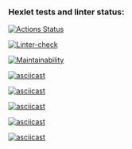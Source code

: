 ### Hexlet tests and linter status:
[![Actions Status](https://github.com/CerberStrix/frontend-project-lvl1/workflows/hexlet-check/badge.svg)](https://github.com/CerberStrix/frontend-project-lvl1/actions)

[![Linter-check](https://github.com/CerberStrix/frontend-project-lvl1/actions/workflows/linter-check.yml/badge.svg)](https://github.com/CerberStrix/frontend-project-lvl1/actions/workflows/linter-check.yml)

[![Maintainability](https://api.codeclimate.com/v1/badges/278b54b6d1e73f902124/maintainability)](https://codeclimate.com/github/CerberStrix/frontend-project-lvl1/maintainability)

[![asciicast](https://asciinema.org/a/436864.svg)](https://asciinema.org/a/436864)

[![asciicast](https://asciinema.org/a/RxLW5wWxMJMmZ7hVvAHU6nQMb.svg)](https://asciinema.org/a/RxLW5wWxMJMmZ7hVvAHU6nQMb)

[![asciicast](https://asciinema.org/a/to58FBJlMIG70bRjIh3HuhE8S.svg)](https://asciinema.org/a/to58FBJlMIG70bRjIh3HuhE8S)

[![asciicast](https://asciinema.org/a/9BBPmTIirYUtqU0yhb48OGGUU.svg)](https://asciinema.org/a/9BBPmTIirYUtqU0yhb48OGGUU)

[![asciicast](https://asciinema.org/a/vbNqRMu6C6moZA0HIXUPmPmH3.svg)](https://asciinema.org/a/vbNqRMu6C6moZA0HIXUPmPmH3)
